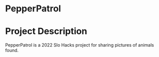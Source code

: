 # PepperPatrol

# Project Description
PepperPatrol is a 2022 Slo Hacks project for sharing pictures of animals found.

